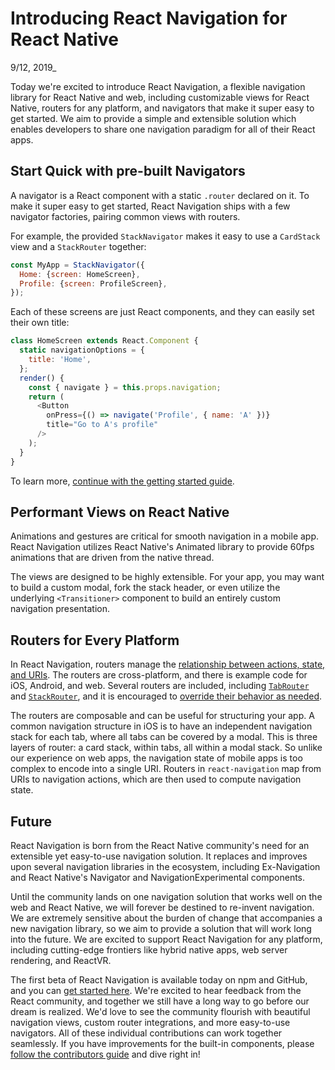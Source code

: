 # Introducing React Navigation for React Native
9/12, 2019_

Today we're excited to introduce React Navigation, a flexible navigation library for React Native and web, including customizable views for React Native, routers for any platform, and navigators that make it super easy to get started. We aim to provide a simple and extensible solution which enables developers to share one navigation paradigm for all of their React apps.


## Start Quick with pre-built Navigators

A navigator is a React component with a static `.router` declared on it. To make it super easy to get started, React Navigation ships with a few navigator factories, pairing common views with routers.

For example, the provided `StackNavigator` makes it easy to use a `CardStack` view and a `StackRouter` together:

```js
const MyApp = StackNavigator({
  Home: {screen: HomeScreen},
  Profile: {screen: ProfileScreen},
});
```

Each of these screens are just React components, and they can easily set their own title:

```js
class HomeScreen extends React.Component {
  static navigationOptions = {
    title: 'Home',
  };
  render() {
    const { navigate } = this.props.navigation;
    return (
      <Button
        onPress={() => navigate('Profile', { name: 'A' })}
        title="Go to A's profile"
      />
    );
  }
}
```

To learn more, [continue with the getting started guide](/docs/intro).


## Performant Views on React Native

Animations and gestures are critical for smooth navigation in a mobile app. React Navigation utilizes React Native's Animated library to provide 60fps animations that are driven from the native thread.

The views are designed to be highly extensible. For your app, you may want to build a custom modal, fork the stack header, or even utilize the underlying `<Transitioner>` component to build an entirely custom navigation presentation.


## Routers for Every Platform

In React Navigation, routers manage the [relationship between actions, state, and URIs](/docs/routers/api). The routers are cross-platform, and there is example code for iOS, Android, and web. Several routers are included, including [`TabRouter`](/docs/routers/tab) and [`StackRouter`](/docs/routers/stack), and it is encouraged to [override their behavior as needed](/docs/routers).

The routers are composable and can be useful for structuring your app. A common navigation structure in iOS is to have an independent navigation stack for each tab, where all tabs can be covered by a modal. This is three layers of router: a card stack, within tabs, all within a modal stack. So unlike our experience on web apps, the navigation state of mobile apps is too complex to encode into a single URI. Routers in `react-navigation` map from URIs to navigation actions, which are then used to compute navigation state.


## Future

React Navigation is born from the React Native community's need for an extensible yet easy-to-use navigation solution. It replaces and improves upon several navigation libraries in the ecosystem, including Ex-Navigation and React Native's Navigator and NavigationExperimental components.

Until the community lands on one navigation solution that works well on the web and React Native, we will forever be destined to re-invent navigation. We are extremely sensitive about the burden of change that accompanies a new navigation library, so we aim to provide a solution that will work long into the future. We are excited to support React Navigation for any platform, including cutting-edge frontiers like hybrid native apps, web server rendering, and ReactVR.

The first beta of React Navigation is available today on npm and GitHub, and you can [get started here](/docs/intro). We're excited to hear feedback from the React community, and together we still have a long way to go before our dream is realized. We'd love to see the community flourish with beautiful navigation views, custom router integrations, and more easy-to-use navigators. All of these individual contributions can work together seamlessly. If you have improvements for the built-in components, please [follow the contributors guide](/docs/guides/contributors) and dive right in!
